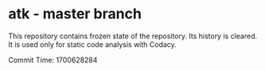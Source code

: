 # atk - master branch

This repository contains frozen state of the repository.
Its history is cleared. It is used only for static code
analysis with Codacy.

Commit Time: 1700628284